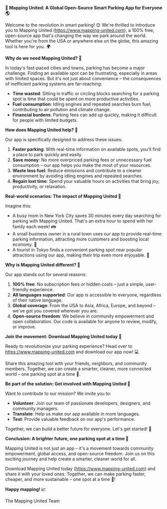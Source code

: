 **🚀 Mapping United: A Global Open-Source Smart Parking App for Everyone 🌎**

Welcome to the revolution in smart parking! 😊 We're thrilled to introduce you to Mapping United (https://www.mapping-united.com), a 100% free, open-source app that's changing the way we park around the world. Whether you're from the USA or anywhere else on the globe, this amazing tool is here for you. 🌍

**Why do we need Mapping United? 🤔**

In today's fast-paced cities and towns, parking has become a major challenge. Finding an available spot can be frustrating, especially in areas with limited spaces. But it's not just about convenience – the consequences of inefficient parking systems are far-reaching:

* **Time wasted**: Sitting in traffic or circling blocks searching for a parking spot is time that could be spent on more productive activities.
* **Fuel consumption**: Idling engines and repeated searches burn fuel, contributing to air pollution and climate change.
* **Financial burdens**: Parking fees can add up quickly, making it difficult for people with limited budgets.

**How does Mapping United help? 🤔**

Our app is specifically designed to address these issues:

1. **Faster parking**: With real-time information on available spots, you'll find a place to park quickly and easily.
2. **Save money**: No more overpriced parking fees or unnecessary fuel consumption – our app helps you make the most of your resources.
3. **Waste less fuel**: Reduce emissions and contribute to a cleaner environment by avoiding idling engines and repeated searches.
4. **Regain lost time**: Spend your valuable hours on activities that bring joy, productivity, or relaxation.

**Real-world scenarios: The impact of Mapping United 🌟**

Imagine this:

* A busy mom in New York City saves 30 minutes every day searching for parking with Mapping United. That's an extra hour to spend with her family each week! 👪
* A small business owner in a rural town uses our app to provide real-time parking information, attracting more customers and boosting local economy. 💸
* A tourist in Tokyo finds a convenient parking spot near popular attractions using our app, making their trip even more enjoyable. 🗼️

**Why is Mapping United different? 🤔**

Our app stands out for several reasons:

1. **100% free**: No subscription fees or hidden costs – just a simple, user-friendly experience.
2. **All languages supported**: Our app is accessible to everyone, regardless of their native language.
3. **Global coverage**: From the USA to Asia, Africa, Europe, and beyond – we've got you covered wherever you are.
4. **Open-source freedom**: We believe in community empowerment and open collaboration. Our code is available for anyone to review, modify, or improve.

**Join the movement: Download Mapping United today 📲**

Ready to revolutionize your parking experience? Head over to https://www.mapping-united.com and download our app now! 💻

Share this amazing tool with your friends, neighbors, and community members. Together, we can create a smarter, cleaner, more connected world – one parking spot at a time 🌟.

**Be part of the solution: Get involved with Mapping United 🤝**

Want to contribute to our mission? We invite you to:

* **Volunteer**: Join our team of passionate developers, designers, and community managers.
* **Translate**: Help us make our app available in more languages.
* **Test**: Provide valuable feedback on our app's performance.

Together, we can build a better future for everyone. Let's get started! 🌈

**Conclusion: A brighter future, one parking spot at a time 🌟**

Mapping United is not just an app – it's a movement towards community empowerment, global access, and open-source freedom. Join us on this exciting journey and help create a smarter, cleaner world for all.

Download Mapping United today (https://www.mapping-united.com) and share it with your loved ones. Together, we can make parking faster, cheaper, and more sustainable – one spot at a time 🚀!

**Happy mapping! 📈**

The Mapping United Team